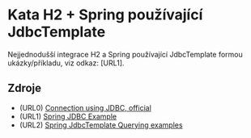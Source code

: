 # Kata H2 + Spring používající JdbcTemplate
Nejjednodušší integrace H2 a Spring používající JdbcTemplate formou ukázky/příkladu, viz odkaz: [URL1].

## Zdroje
+ (URL0) [Connection using JDBC, official](http://h2database.com/html/tutorial.html#connecting_using_jdbc)
+ (URL1) [Spring JDBC Example](http://www.journaldev.com/2593/spring-jdbc-example)
+ (URL2) [Spring JdbcTemplate Querying examples](http://www.mkyong.com/spring/spring-jdbctemplate-querying-examples/)
